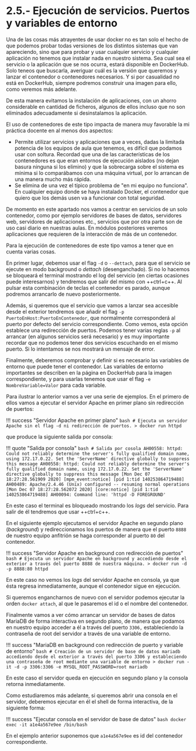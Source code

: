 # 2.5.- Ejecución de servicios. Puertos y variables de entorno

Una de las cosas más atrayentes de usar docker no es tan solo el hecho de que podemos probar todas versiones de los distintos sistemas que van apareciendo, sino que para probar y usar cualquier servicio  y cualquier aplicación no tenemos que instalar nada en nuestro sistema. Sea cual sea el servicio o la aplicación que se nos ocurra, estará disponible en DockerHub. Solo teneos que buscarla, averiguar cuál es la versión que queremos y lanzar el contenedor o contenedores necesarios. Y si por casualidad no está en DockerHub, siempre podremos construir una imagen para ello, como veremos más adelante.

De esta manera evitamos la instalación de aplicaciones, con un ahorro considerable en cantidad de ficheros, algunos de ellos incluso que no son eliminados adecuadamente si desinstalamos la aplicación.

El uso de contenedores de este tipo impacta de manera muy favorable la mi práctica docente en al menos dos aspectos:

- Permite utilizar servicios y aplicaciones que a veces, dadas la limitada potencia de los equipos de aula que tenemos, es difícil que podamos usar con soltura. Recordad que una de las características de los contenedores es que eran entornos de ejecución aislados (no dejan basura ninguna si los elimino) y que la sobrecarga sobre el sistema es mínima si lo comparábamos con una máquina virtual, por lo arrancan de una manera mucho más rápida.
- Se elimina de una vez el típico problema de "en mi equipo no funciona". En cualquier equipo donde se haya instalado Docker, el contenedor que quiero que los demás usen va a funcionar con total seguridad.

De momento en este apartado nos vamos a centrar en servicios de un solo contenedor, como por ejemplo servidores de bases de datos, servidores web, servidores de aplicaciones etc., servicios que por otra parte son de uso casi diario en nuestras aulas. En módulos posteriores veremos aplicaciones que requieren de la interacción de más de un contenedor.

Para la ejecución de contenedores de este tipo vamos a tener que en cuenta varias cosas.

En primer lugar, debemos usar el flag `-d` o `--dettach`, para que el servicio se ejecute en modo background o *dettach* (desenganchado). Si no lo hacemos se bloqueará el terminal mostrando el log del servicio (en ciertas ocasiones puede interesarnos) y tendremos que salir del mismo con ++ctrl+c++. Al pulsar esta combinación de teclas el contenedor es parado, aunque podremos arrancarlo de nuevo posteriormente.

Además, si queremos que el servicio que vamos a lanzar sea accesible desde el exterior tendremos que añadir el flag `-p PuertoEnHost:PuertoEnContenedor`, que normalmente corresponderá al puerto por defecto del servicio correspondiente. Como vemos, esta opción establece una redirección de puertos. Podemos tener varias reglas `-p` al arrancar (en algunos servicios será necesario) y es muy importante recordar que no podemos tener dos servicios escuchando en el mismo puerto. Si lo intentamos se nos mostrará un mensaje de error.

Finalmente, deberemos comprobar y definir si es necesario las variables de entorno que puede tener el contenedor. Las variables de entorno importantes se describen en la página en DockerHub para la imagen correspondiente, y para usarlas tenemos que usar el flag `-e NombreVariable=Valor` para cada variable.

Para ilustrar lo anterior vamos a ver una serie de ejemplos. En el primero de ellos vamos a ejecutar el servidor Apache en primer plano sin redirección de puertos:

!!! success "Servidor Apache en primer plano"
    ```bash
    # Ejecuta un servidor Apache sin el flag -d ni redirección de puertos.
    > docker run httpd
    ```

que produce la siguiente salida por consola:

!!! quote "Salida por consola"
    ```bash
    # Salida por cosola
    AH00558: httpd: Could not reliably determine the server's fully qualified domain name, using 172.17.0.22. Set the 'ServerName' directive globally to suppress this message
    AH00558: httpd: Could not reliably determine the server's fully qualified domain name, using 172.17.0.22. Set the 'ServerName' directive globally to suppress this message
    [Mon Dec 07 18:27:28.561909 2020] [mpm_event:notice] [pid 1:tid 140253864719488] AH00489: Apache/2.4.46 (Unix) configured -- resuming normal operations
    [Mon Dec 07 18:27:28.562072 2020] [core:notice] [pid 1:tid 140253864719488] AH00094: Command line: 'httpd -D FOREGROUND'
    ```

En este caso el terminal es bloqueado mostrando los *logs* del servicio. Para salir de él tendremos que usar ++ctrl+c++.

En el siguiente ejemplo ejecutamos el servidor Apache en segundo plano (*background*) y redireccionamos los puertos de manera que el puerto `8888` de nuestro equipo anfitrión se haga corresponder al puerto `80` del contenedor.

!!! success "Servidor Apache en background con redirección de puertos"
    ```bash
    # Ejecuta un servidor Apache en background y accediendo desde el exterior a través del puerto 8888 de nuestra máquina.
    > docker run -d -p 8888:80 httpd
    ```

En este caso no vemos los *logs* del servidor Apache en consola, ya que ésta regresa inmediatamente, aunque el contenedor sigue en ejecución.

Si queremos engancharnos de nuevo con el servidor podemos ejecutar la orden `docker attach`, al que le pasaremos el id o el nombre del contenedor.

Finalmente vamos a ver cómo arrancar un servidor de bases de datos MariaDB de forma interactiva en segundo plano, de manera que podamos en nuestro equipo acceder a él a través del puerto `3306,` estableciendo la contraseña de root del servidor a través de una variable de entorno.

!!! success "MariaDB en background con redirección de puerto y variable de entorno"
    ```bash
    # Creación de un servidor de base de datos mariadb accediendo desde el exterior a través del puerto 3306 y estableciendo una contraseña de root mediante una variable de entorno
    > docker run -it -d -p 3306:3306 -e MYSQL_ROOT_PASSWORD=root mariadb
    ```

En este caso el servidor queda en ejecución en segundo plano y la consola retorna inmediatamente.

Como estudiaremos más adelante, si queremos abrir una consola en el servidor, deberemos ejecutar en él el shell de forma interactiva, de la siguiente forma:

!!! success "Ejecutar consola en el servidor de base de datos"
    ```bash
    docker exec -it a1e4a567e9ee /bin/bash
    ```

En el ejemplo anterior suponemos que `a1e4a567e9ee` es id del contenedor correspondiente.
